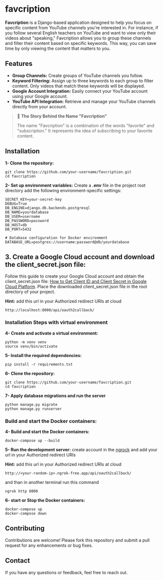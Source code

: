 # favcription

**Favcription** is a Django-based application designed to help you focus on specific content from YouTube channels you're interested in. For instance, if you follow several English teachers on YouTube and want to view only their videos about "speaking," Favcription allows you to group these channels and filter their content based on specific keywords. This way, you can save time by only viewing the content that matters to you.

## Features
- **Group Channels:** Create groups of YouTube channels you follow.
- **Keyword Filtering:** Assign up to three keywords to each group to filter content. Only videos that match these keywords will be displayed.
- **Google Account Integration:** Easily connect your YouTube account using your Google account.
- **YouTube API Integration:** Retrieve and manage your YouTube channels directly from your account.

> 💙 **The Story Behind the Name "Favcription"**
> 
> The name "Favcription" is a combination of the words "favorite" and "subscription." It represents the idea of subscribing to your favorite content.

## Installation
**1- Clone the repository:**
```bach
git clone https://github.com/your-username/favcription.git
cd favcription
```
**2- Set up environment variables:**
Create a **.env** file in the project root directory add the following environment-specific settings:
```bach
SECRET_KEY=your-secret-key
DEBUG=True
DB_ENGINE=django.db.backends.postgresql
DB_NAME=yourdatabase
DB_USER=username
DB_PASSWORD=password
DB_HOST=db
DB_PORT=5432

# Database configuration for Docker environment
DATABASE_URL=postgres://username:password@db/yourdatabase
```
## 3. Create a Google Cloud account and download the client_secret.json file:
Follow this guide to create your Google Cloud account and obtain the client_secret.json file: [How to Get Client ID and Client Secret in Google Cloud Platform](https://www.cloudsciencelabs.com/blog/how-to-get-client-id-and-client-secret-in-google-cloud-platform).
Place the downloaded client_secret.json file in the root directory of your project.

**Hint:** add this url in your Authorized redirect URIs at cloud 
```bach
http://localhost:8000/api/oauth2callback/
```
### Installation Steps with virtual environment
**4- Create and activate a virtual environment:**
```bach
python -m venv venv
source venv/bin/activate
```
**5- Install the required dependencies:**
```bach
pip install -r requirements.txt
```

**6- Clone the repository:**
```bach
git clone https://github.com/your-username/favcription.git
cd favcription
```

**7- Apply database migrations and run the server**
```bach
python manage.py migrate
python manage.py runserver
```

### Build and start the Docker containers:
**4- Build and start the Docker containers:**
```bach
docker-compose up --build
```
**5- Run the development server:**
create account in the [ngrock](https://ngrok.com/) and add your url in your Authorized redirect URIs

**Hint:** add this url in your Authorized redirect URIs at cloud 
```bach
http://<your-random-ip>.ngrok-free.app/api/oauth2callback/
```
and than in another terminal run this command
```bach
ngrok http 8000
```

**6- start or Stop the Docker containers:**
```bach
docker-compose up
docker-compose down
```

## Contributing
Contributions are welcome! Please fork this repository and submit a pull request for any enhancements or bug fixes.

## Contact
If you have any questions or feedback, feel free to reach out.
